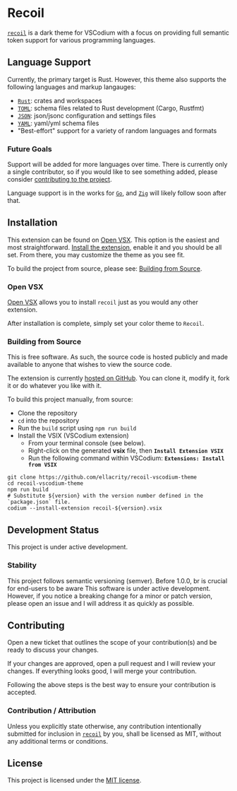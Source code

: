 # Recoil

[`recoil`][project-repo] is a dark theme for VSCodium with a focus on providing full semantic token support for various programming languages.

## Language Support

Currently, the primary target is Rust. However, this theme also supports the following languages and markup langauges:
- [`Rust`][rust]: crates and workspaces
- [`TOML`][toml]: schema files related to Rust development (Cargo, Rustfmt)
- [`JSON`][json]: json/jsonc configuration and settings files
- [`YAML`][yaml]: yaml/yml schema files
- "Best-effort" support for a variety of random languages and formats

### Future Goals

Support will be added for more languages over time. There is currently only a single contributor, so if you would like to see something added, please consider [contributing to the project](#contributing).

Language support is in the works for [`Go`][golang], and [`Zig`][zig] will likely follow soon after that.

## Installation

This extension can be found on [Open VSX][open-vsx]. This option is the easiest and most straightforward. [Install the extension](#open-vsx), enable it and you should be all set. From there, you may customize the theme as you see fit.

To build the project from source, please see: [Building from Source](#building-from-source).

### Open VSX

[Open VSX][open-vsx] allows you to install `recoil` just as you would any other extension.

After installation is complete, simply set your color theme to `Recoil`.

### Building from Source

This is free software. As such, the source code is hosted publicly and made available to anyone that wishes to view the source code.

The extension is currently [hosted on GitHub][project-repo]. You can clone it, modify it, fork it or do whatever you like with it.

To build this project manually, from source:

- Clone the repository
- `cd` into the repository
- Run the `build` script using `npm run build`
- Install the VSIX (VSCodium extension)
   - From your terminal console (see below).
   - Right-click on the generated __vsix__ file, then __`Install Extension VSIX`__
   - Run the following command within VSCodium: __`Extensions: Install from VSIX`__

```shell
git clone https://github.com/ellacrity/recoil-vscodium-theme
cd recoil-vscodium-theme
npm run build
# Substitute ${version} with the version number defined in the `package.json` file.
codium --install-extension recoil-${version}.vsix
```

## Development Status

This project is under active development.

### Stability

This project follows semantic versioning (semver). Before 1.0.0, br is crucial for end-users to be aware
This software is under active development. However, if you notice a breaking change
for a minor or patch version, please open an issue and I will address it as quickly as possible.

## Contributing

Open a new ticket that outlines the scope of your contribution(s) and be ready to discuss your changes.

If your changes are approved, open a pull request and I will review your changes. If everything looks good, I will merge your contribution.

Following the above steps is the best way to ensure your contribution is accepted.

### Contribution / Attribution

Unless you explicitly state otherwise, any contribution intentionally submitted for inclusion in
[`recoil`][project-repo] by you, shall be licensed as MIT, without any additional terms or conditions.

## License

This project is licensed under the [MIT license][license].

<!-- Links section -->

[project-repo]: https://github.com/ellacrity/recoil-vscodium-theme
[license]: https://github.com/ellacrity/recoil-vscodium-theme/blob/main/LICENSE
[nerd-fonts]: https://github.com/ryanoasis/nerd-fonts
[open-vsx]: https://open-vsx.org/

<!-- Languages -->
[rust]: https://www.rust-lang.org/
[json]: https://www.json.org/
[toml]: https://toml.io/en/
[yaml]: https://yaml.org/
[golang]: https://go.dev/
[zig]: https://ziglang.org/
